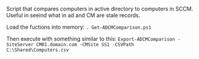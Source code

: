 Script that compares computers in active directory to computers in SCCM.  Useful in seeind what in ad and CM are stale records.

Load the fuctions into memory:
`. Get-ADCMComparison.ps1`

Then execute with something similar to this:
`Export-ADCMComparison -SiteServer CM01.domain.com -CMSite SS1 -CSVPath C:\Shared\Computers.csv`
